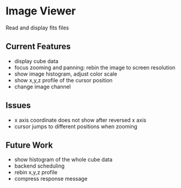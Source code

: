 # Image Viewer
Read and display fits files

## Current Features
* display cube data
* focus zooming and panning: rebin the image to screen resolution
* show image histogram, adjust color scale
* show x,y,z profile of the cursor position
* change image channel

## Issues
* x axis coordinate does not show after reversed x axis
* cursor jumps to different positions when zooming

## Future Work
* show histogram of the whole cube data
* backend scheduling
* rebin x,y,z profile
* compress response message
